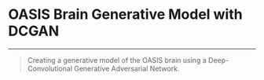# OASIS Brain Generative Model with DCGAN

---

> Creating a generative model of the OASIS brain using a
> Deep-Convolutional Generative Adversarial Network.
